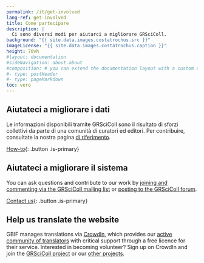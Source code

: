 ```yaml
---
permalink: /it/get-involved
lang-ref: get-involved
title: Come partecipare
description: |
  Ci sono diversi modi per aiutarci a migliorare GRSciColl.
background: "{{ site.data.images.costatrochus.src }}"
imageLicense: "{{ site.data.images.costatrochus.caption }}"
height: 70vh
#layout: documentation
#sideNavigation: about.about
#composition: # you can extend the documentation layout with a custom composition
#- type: postHeader
#- type: pageMarkdown
toc: vero
---
```


## Aiutateci a migliorare i dati

Le informazioni disponibili tramite GRSciColl sono il risultato di sforzi collettivi da parte di una comunità di curatori ed editori. Per contribuire, consultate la nostra pagina [ di riferimento](/how-to).

[How-to](/how-to){: .button .is-primary}

## Aiutateci a migliorare il sistema

You can ask questions and contribute to our work by [joining and commenting via the GRSciColl mailing list](https://lists.gbif.org/mailman/listinfo/scientific-collections) or [posting to the GRSciColl forum](https://discourse.gbif.org/c/grscicoll/29).

[Contact us](/contact){: .button .is-primary}

## Help us translate the website

GBIF manages translations via [CrowdIn](https://www.crowdin.com), which provides our [active community of translators](https://www.gbif.org/translators) with critical support through a free licence for their service. Interested in becoming volunteer? Sign up on CrowdIn and join the [GRSciColl project](https://crowdin.com/project/grscicoll) or our [other projects](https://crowdin.com/profile/gbif-informatics).

